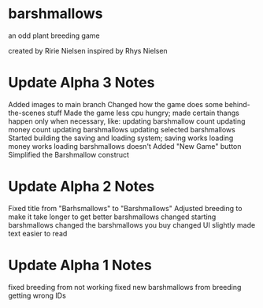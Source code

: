 # barshmallows
 an odd plant breeding game

created by Ririe Nielsen
inspired by Rhys Nielsen
# Update Alpha 3 Notes
Added images to main branch
Changed how the game does some behind-the-scenes stuff
Made the game less cpu hungry; made certain thangs happen only when necessary, like:
    updating barshmallow count
    updating money count
    updating barshmallows
    updating selected barshmallows
Started building the saving and loading system; 
    saving works
    loading money works
    loading barshmallows doesn't
Added "New Game" button
Simplified the Barshmallow construct
# Update Alpha 2 Notes
Fixed title from "Barhsmallows" to "Barshmallows"
Adjusted breeding to make it take longer to get better barshmallows
changed starting barshmallows
changed the barshmallows you buy
changed UI slightly
made text easier to read
# Update Alpha 1 Notes
fixed breeding from not working
fixed new barshmallows from breeding getting wrong IDs
